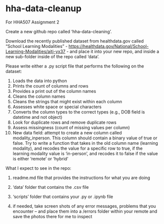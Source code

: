 # hha-data-cleanup
For HHA507 Assignment 2

Create a new github repo called ‘hha-data-cleaning’.

Download the recently published dataset from healthdata.gov called “School Learning Modalities” - https://healthdata.gov/National/School-Learning-Modalities/aitj-yx37 - and place it into your new repo, and inside a new sub-folder inside of the repo
called ‘data’.

Please write either a .py script file that performs the following on the dataset:
1. Loads the data into python
2. Prints the count of columns and rows
3. Provides a print out of the column names
4. Cleans the column names
5. Cleans the strings that might exist within each column
6. Assesses white space or special characters
7. Converts the column types to the correct types (e.g., DOB field is datetime and not object)
8. Look for duplicate rows and remove duplicate rows
9. Assess missingness (count of missing values per column)
10. New data field: attempt to create a new column called modality_inperson. This column should contain a binary value of true or false. Try to write a function that takes in the old column
name (learning modality), and recodes the value for a specific row to true, if the learning modality value is ‘in-person’, and recodes it to false if the value is either ‘remote’ or ‘hybrid’

What I expect to see in the repo:
1. readme.md file that provides the instructions for what you are doing

2. ‘data’ folder that contains the .csv file

3. ‘scripts’ folder that contains your .py or .ipynb file

4. if needed, take screen shots of any error messages, problems that you encounter – and place them into a /errors folder within your remote and save the photos there for me to inspect
